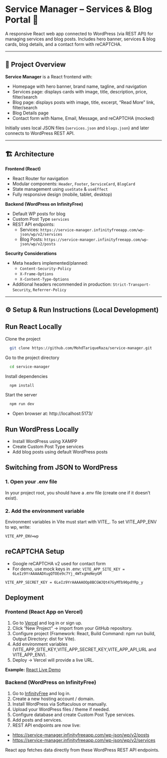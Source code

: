 # Service Manager – Services & Blog Portal 🚀

A responsive React web app connected to WordPress (via REST API) for managing services and blog posts. Includes hero banner, services & blog cards, blog details, and a contact form with reCAPTCHA.


---

## 📝 Project Overview

**Service Manager** is a React frontend with:

- Homepage with hero banner, brand name, tagline, and navigation  
- Services page: displays cards with image, title, description, price, filter/search  
- Blog page: displays posts with image, title, excerpt, “Read More” link, filter/search  
- Blog Details page  
- Contact form with Name, Email, Message, and reCAPTCHA (mocked)  

Initially uses local JSON files (`services.json` and `blogs.json`) and later connects to WordPress REST API.

---

## 🏗 Architecture

**Frontend (React)**  
- React Router for navigation  
- Modular components: `Header`, `Footer`, `ServiceCard`, `BlogCard`  
- State management using `useState` & `useEffect`  
- Fully responsive design (mobile, tablet, desktop)  

**Backend (WordPress on InfinityFree)**  
- Default WP posts for blog  
- Custom Post Type `services`  
- REST API endpoints:
  - Services: `https://service-manager.infinityfreeapp.com/wp-json/wp/v2/services`  
  - Blog Posts: `https://service-manager.infinityfreeapp.com/wp-json/wp/v2/posts`  

**Security Considerations**  
- Meta headers implemented/planned:
  - `Content-Security-Policy`  
  - `X-Frame-Options`  
  - `X-Content-Type-Options`  
- Additional headers recommended in production: `Strict-Transport-Security`, `Referrer-Policy`

---

## ⚙️ Setup & Run Instructions (Local Development)


## Run React Locally

Clone the project

```bash
  git clone https://github.com/MohdTariqueRaza/service-manager.git
```

Go to the project directory

```bash
  cd service-manager
```

Install dependencies

```bash
  npm install
```

Start the server

```bash
  npm run dev
```

- Open browser at: http://localhost:5173/


## Run WordPress Locally

- Install WordPress using XAMPP
- Create Custom Post Type services
- Add blog posts using default WordPress posts


## Switching from JSON to WordPress

### 1. Open your .env file
In your project root, you should have a .env file (create one if it doesn’t exist).

### 2. Add the environment variable
Environment variables in Vite must start with VITE_. To set VITE_APP_ENV to wp, write:

`VITE_APP_ENV=wp`


## reCAPTCHA Setup

- Google reCAPTCHA v2 used for contact form
- For demo, use mock keys in .env:
`VITE_APP_SITE_KEY = 6LeIz9YrAAAAADXugQTOEe9c7Yj_4WTxgHeNeyGM`

`VITE_APP_SECRET_KEY = 6LeIz9YrAAAAAOOp8BCGWJQt47GyMTb90pdYRp_y`


## Deployment

### Frontend (React App on Vercel)

1. Go to [Vercel](https://vercel.com/) and log in or sign up.
2. Click “New Project” → import from your GitHub repository.
3. Configure project (Framework: React, Build Command: npm run build, Output Directory: dist for Vite).
4. Add environment variables (VITE_APP_SITE_KEY,VITE_APP_SECRET_KEY,VITE_APP_API_URL and VITE_APP_ENV).
5. Deploy → Vercel will provide a live URL.

**Example:** [React Live Demo](https://service-manager-chi.vercel.app)


### Backend (WordPress on InfinityFree)

1. Go to [InfinityFree](https://www.infinityfree.com/) and log in.
2. Create a new hosting account / domain.
3. Install WordPress via Softaculous or manually.
4. Upload your WordPress files / theme if needed.
5. Configure database and create Custom Post Type services.
6. Add posts and services.
7. REST API endpoints are now live:
- https://service-manager.infinityfreeapp.com/wp-json/wp/v2/posts
- https://service-manager.infinityfreeapp.com/wp-json/wp/v2/services

React app fetches data directly from these WordPress REST API endpoints.



